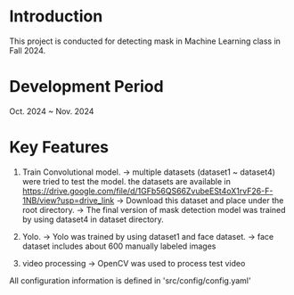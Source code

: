 # Introduction

This project is conducted for detecting mask in Machine Learning class in Fall 2024. 

# Development Period
Oct. 2024 ~ Nov. 2024

# Key Features

1. Train Convolutional model.
   -> multiple datasets (dataset1 ~ dataset4) were tried to test the model. the datasets are available in https://drive.google.com/file/d/1GFb56QS66ZvubeESt4oX1rvF26-F-1NB/view?usp=drive_link
   -> Download this dataset and place under the root directory.
   -> The final version of mask detection model was trained by using dataset4 in dataset directory.
2. Yolo.
   -> Yolo was trained by using dataset1 and face dataset.
   -> face dataset includes about 600 manually labeled images

3. video processing
   -> OpenCV was used to process test video

  All configuration information is defined in 'src/config/config.yaml'
